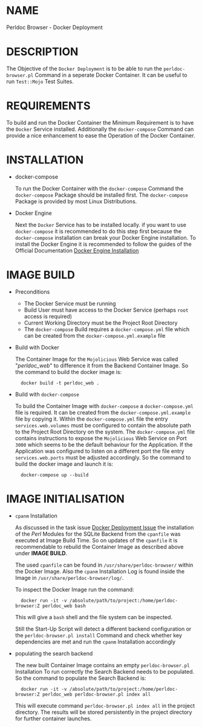 # NAME

Perldoc Browser - Docker Deployment

# DESCRIPTION

The Objective of the `Docker Deployment` is to be able to run the `perldoc-browser.pl` Command in
a seperate Docker Container.
It can be useful to run `Test::Mojo` Test Suites.

# REQUIREMENTS

To build and run the Docker Container the Minimum Requirement is to have the `Docker` Service installed.
Additionally the `docker-compose` Command can provide a nice enhancement to ease the Operation
of the Docker Container.

# INSTALLATION

- docker-compose

    To run the Docker Container with the `docker-compose` Command the `docker-compose` Package should
    be installed first. The `docker-compose` Package is provided by most Linux Distributions.

- Docker Engine

    Next the `Docker` Service has to be installed locally.
    if you want to use `docker-compose` it is recommended to do this step first because
    the `docker-compose` installation can break your Docker Engine installation.
    To install the Docker Engine it is recommended to follow the guides of the Official Documentation
    [Docker Engine Installation](https://docs.docker.com/engine/install/)

# IMAGE BUILD

- Preconditions
    - The Docker Service must be running
    - Build User must have access to the Docker Service (perhaps `root` access is required)
    - Current Working Directory must be the Project Root Directory
    - The `docker-compose` Build requires a `docker-compose.yml` file which can be created
      from the `docker-compose.yml.example` file
- Build with Docker

    The Container Image for the `Mojolicious` Web Service was called "_perldoc\_web_" to difference it
    from the Backend Container Image.
    So the command to build the docker image is:

        docker build -t perldoc_web .

- Build with `docker-compose`

    To build the Container Image with `docker-compose` a `docker-compose.yml` file is required.
    It can be created from the `docker-compose.yml.example` file by copying it.
    Within the `docker-compose.yml` file the entry `services.web.volumes` must be configured to
    contain the absolute path to the Project Root Directory on the system.
    The `docker-compose.yml` file contains instructions to expose the `Mojolicious` Web Service
    on Port `3000` which seems to be the default behaviour for the Application.
    If the Application was configured to listen on a different port the file entry `services.web.ports`
    must be adjusted accordingly.
    So the command to build the docker image and launch it is:

        docker-compose up --build

# IMAGE INITIALISATION

- `cpanm` Installation

    As discussed in the task issue [Docker Deployment Issue](https://github.com/Grinnz/perldoc-browser/issues/26) the
    installation of the _Perl_ Modules for the SQLite Backend from the `cpanfile` was executed at Image Build Time.
    So on updates of the `cpanfile` it is recommendable to rebuild the Container Image as described above
    under **IMAGE BUILD**.

    The used `cpanfile` can be found in `/usr/share/perldoc-browser/` within the Docker Image.
    Also the `cpanm` Installation Log is found inside the Image in `/usr/share/perldoc-browser/log/`.

    To inspect the Docker Image run the command:

        docker run -it -v /absolute/path/to/project:/home/perldoc-browser:Z perldoc_web bash

    This will give a `bash` shell and the file system can be inspected.

    Still the Start-Up Script will detect a different backend configuration or the
    `perldoc-browser.pl install` Command and check whether key dependencies are met and run the
    `cpanm` Installation accordingly

- populating the search backend

    The new built Container Image contains an empty `perldoc-browser.pl` Installation
    To run correctly the Search Backend needs to be populated.
    So the command to populate the Search Backend is:

        docker run -it -v /absolute/path/to/project:/home/perldoc-browser:Z perldoc_web perldoc-browser.pl index all

    This will execute command `perldoc-browser.pl index all` in the project directory.
    The results will be stored persistently in the project directory for further container launches.
